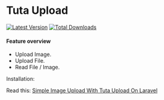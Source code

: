 # Tuta Upload

[![Latest Version](https://img.shields.io/github/release/tutacare/upload.svg?style=flat-square)](https://github.com/tuta/upload/releases)
[![Total Downloads](https://img.shields.io/packagist/dt/tuta/upload.svg?style=flat-square)](https://packagist.org/packages/tuta/upload)

#### Feature overview

- Upload Image.
- Upload File.
- Read File / Image.


Installation:



Read this: <a href="http://mytuta.com/upload-gambar-dengan-ringkas-menggunakan-tuta-upload-pada-laravel/">Simple Image Upload With Tuta Upload On Laravel</a>
